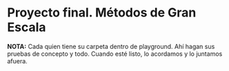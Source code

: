 Proyecto final. Métodos de Gran Escala
===================================================



**NOTA:** Cada quien tiene su carpeta dentro de playground. Ahí hagan sus pruebas de concepto y todo. Cuando esté listo, lo acordamos y lo juntamos afuera.

